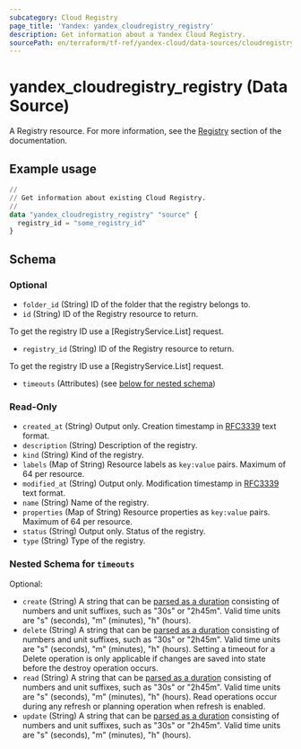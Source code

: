 ```yaml
---
subcategory: Cloud Registry
page_title: 'Yandex: yandex_cloudregistry_registry'
description: Get information about a Yandex Cloud Registry.
sourcePath: en/terraform/tf-ref/yandex-cloud/data-sources/cloudregistry_registry.md
---
```


# yandex_cloudregistry_registry (Data Source)

A Registry resource. For more information, see the [Registry](/docs/cloud-registry/concepts/registry) section of the documentation.

## Example usage

```terraform
//
// Get information about existing Cloud Registry.
//
data "yandex_cloudregistry_registry" "source" {
  registry_id = "some_registry_id"
}
```

<!-- schema generated by tfplugindocs -->
## Schema

### Optional

- `folder_id` (String) ID of the folder that the registry belongs to.
- `id` (String) ID of the Registry resource to return.

 To get the registry ID use a [RegistryService.List] request.
- `registry_id` (String) ID of the Registry resource to return.

 To get the registry ID use a [RegistryService.List] request.
- `timeouts` (Attributes) (see [below for nested schema](#nestedatt--timeouts))

### Read-Only

- `created_at` (String) Output only. Creation timestamp in [RFC3339](https://www.ietf.org/rfc/rfc3339.txt) text format.
- `description` (String) Description of the registry.
- `kind` (String) Kind of the registry.
- `labels` (Map of String) Resource labels as `key:value` pairs. Maximum of 64 per resource.
- `modified_at` (String) Output only. Modification timestamp in [RFC3339](https://www.ietf.org/rfc/rfc3339.txt) text format.
- `name` (String) Name of the registry.
- `properties` (Map of String) Resource properties as `key:value` pairs. Maximum of 64 per resource.
- `status` (String) Output only. Status of the registry.
- `type` (String) Type of the registry.

<a id="nestedatt--timeouts"></a>
### Nested Schema for `timeouts`

Optional:

- `create` (String) A string that can be [parsed as a duration](https://pkg.go.dev/time#ParseDuration) consisting of numbers and unit suffixes, such as "30s" or "2h45m". Valid time units are "s" (seconds), "m" (minutes), "h" (hours).
- `delete` (String) A string that can be [parsed as a duration](https://pkg.go.dev/time#ParseDuration) consisting of numbers and unit suffixes, such as "30s" or "2h45m". Valid time units are "s" (seconds), "m" (minutes), "h" (hours). Setting a timeout for a Delete operation is only applicable if changes are saved into state before the destroy operation occurs.
- `read` (String) A string that can be [parsed as a duration](https://pkg.go.dev/time#ParseDuration) consisting of numbers and unit suffixes, such as "30s" or "2h45m". Valid time units are "s" (seconds), "m" (minutes), "h" (hours). Read operations occur during any refresh or planning operation when refresh is enabled.
- `update` (String) A string that can be [parsed as a duration](https://pkg.go.dev/time#ParseDuration) consisting of numbers and unit suffixes, such as "30s" or "2h45m". Valid time units are "s" (seconds), "m" (minutes), "h" (hours).
